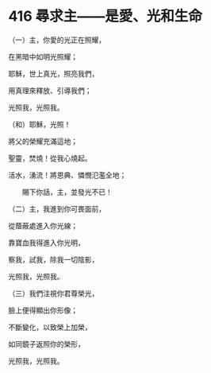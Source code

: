 # 416 尋求主——是愛、光和生命

（一）主，你愛的光正在照耀，

在黑暗中如明光照耀；

耶穌，世上真光，照亮我們，

用真理來釋放、引導我們；

光照我，光照我。

（和）耶穌，光照！

將父的榮耀充滿這地；

聖靈，焚燒！從我心燒起。

活水，湧流！將恩典、憐憫氾濫全地；

　　賜下你話，主，並發光不已！

（二）主，我進到你可畏面前，

從蔭蔽處進入你光線；

靠寶血我得進入你光明，

察我，試我，除我一切陰影，

光照我，光照我。

（三）我們注視你君尊榮光，

臉上便得顯出你形像；

不斷變化，以致榮上加榮，

如同鏡子返照你的榮形，

光照我，光照我。

